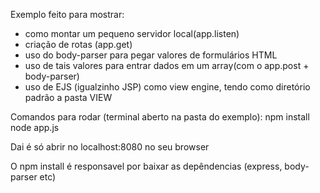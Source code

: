 Exemplo feito para mostrar:

* como montar um pequeno servidor local(app.listen)
* criação de rotas (app.get)
* uso do body-parser para pegar valores de formulários HTML
* uso de tais valores para entrar dados em um array(com o app.post + body-parser)
* uso de EJS (igualzinho JSP) como view engine, tendo como diretório padrão a pasta VIEW

Comandos para rodar (terminal aberto na pasta do exemplo):
npm install
node app.js

Dai é só abrir no localhost:8080 no seu browser

O npm install é responsavel por baixar as depêndencias (express, body-parser etc)
